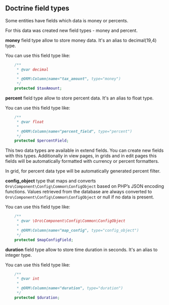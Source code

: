 ## Doctrine field types ##

Some entities have fields which data is money or percents.

For this data was created new field types - money and percent.

**money** field type allow to store money data. It's an alias to decimal(19,4) type.

You can use this field type like:

```php
    /**
     * @var decimal
     *
     * @ORM\Column(name="tax_amount", type="money")
     */
    protected $taxAmount;
```

**percent** field type allow to store percent data. It's an alias to float type.

You can use this field type like:

```php
    /**
     * @var float
     *
     * @ORM\Column(name="percent_field", type="percent")
     */
    protected $percentField;
```

This two data types are available in extend fields. You can create new fields with this types. Additionally in view pages, in grids and in edit pages this fields will be automatically formatted with currency or percent formatters.

In grid, for percent data type will be automatically generated percent filter.

**config_object** type that maps and converts `Oro\Component\Config\Common\ConfigObject` based on PHP’s JSON encoding functions. Values retrieved from the database are always converted to `Oro\Component\Config\Common\ConfigObject` or null if no data is present.

You can use this field type like:

```php
    /**
     * @var \Oro\Component\Config\Common\ConfigObject
     *
     * @ORM\Column(name="map_config", type="config_object")
     */
    protected $mapConfigField;
```


**duration** field type allow to store time duration in seconds. It's an alias to integer type.

You can use this field type like:

```php
    /**
     * @var int
     *
     * @ORM\Column(name="duration", type="duration")
     */
    protected $duration;
```
